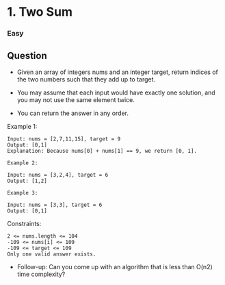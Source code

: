 # 1. Two Sum

### Easy

## Question 
- Given an array of integers nums and an integer target, return indices of the two numbers such that they add up to target.

- You may assume that each input would have exactly one solution, and you may not use the same element twice.

- You can return the answer in any order.

 

Example 1:
```
Input: nums = [2,7,11,15], target = 9
Output: [0,1]
Explanation: Because nums[0] + nums[1] == 9, we return [0, 1].
```

```
Example 2:

Input: nums = [3,2,4], target = 6
Output: [1,2]
```

```
Example 3:

Input: nums = [3,3], target = 6
Output: [0,1]
``` 

Constraints:
```
2 <= nums.length <= 104
-109 <= nums[i] <= 109
-109 <= target <= 109
Only one valid answer exists.
```

- Follow-up: Can you come up with an algorithm that is less than O(n2) time complexity?
